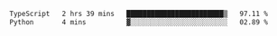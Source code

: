 <!--START_SECTION:waka-->

```txt
TypeScript   2 hrs 39 mins   ████████████████████████▒   97.11 %
Python       4 mins          ▓░░░░░░░░░░░░░░░░░░░░░░░░   02.89 %
```

<!--END_SECTION:waka-->
